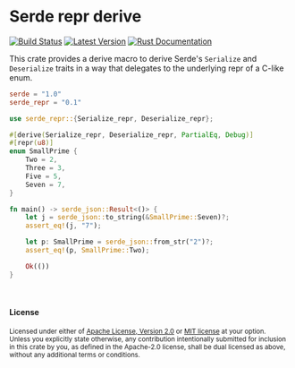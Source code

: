 Serde repr derive
=================

[![Build Status](https://api.travis-ci.com/dtolnay/serde-repr.svg?branch=master)](https://travis-ci.com/dtolnay/serde-repr)
[![Latest Version](https://img.shields.io/crates/v/serde_repr.svg)](https://crates.io/crates/serde_repr)
[![Rust Documentation](https://img.shields.io/badge/api-rustdoc-blue.svg)](https://docs.rs/serde_repr)

This crate provides a derive macro to derive Serde's `Serialize` and
`Deserialize` traits in a way that delegates to the underlying repr of a C-like
enum.

```toml
serde = "1.0"
serde_repr = "0.1"
```

```rust
use serde_repr::{Serialize_repr, Deserialize_repr};

#[derive(Serialize_repr, Deserialize_repr, PartialEq, Debug)]
#[repr(u8)]
enum SmallPrime {
    Two = 2,
    Three = 3,
    Five = 5,
    Seven = 7,
}

fn main() -> serde_json::Result<()> {
    let j = serde_json::to_string(&SmallPrime::Seven)?;
    assert_eq!(j, "7");

    let p: SmallPrime = serde_json::from_str("2")?;
    assert_eq!(p, SmallPrime::Two);

    Ok(())
}
```

<br>

#### License

<sup>
Licensed under either of <a href="LICENSE-APACHE">Apache License, Version
2.0</a> or <a href="LICENSE-MIT">MIT license</a> at your option.
</sup>

<br>

<sub>
Unless you explicitly state otherwise, any contribution intentionally submitted
for inclusion in this crate by you, as defined in the Apache-2.0 license, shall
be dual licensed as above, without any additional terms or conditions.
</sub>
